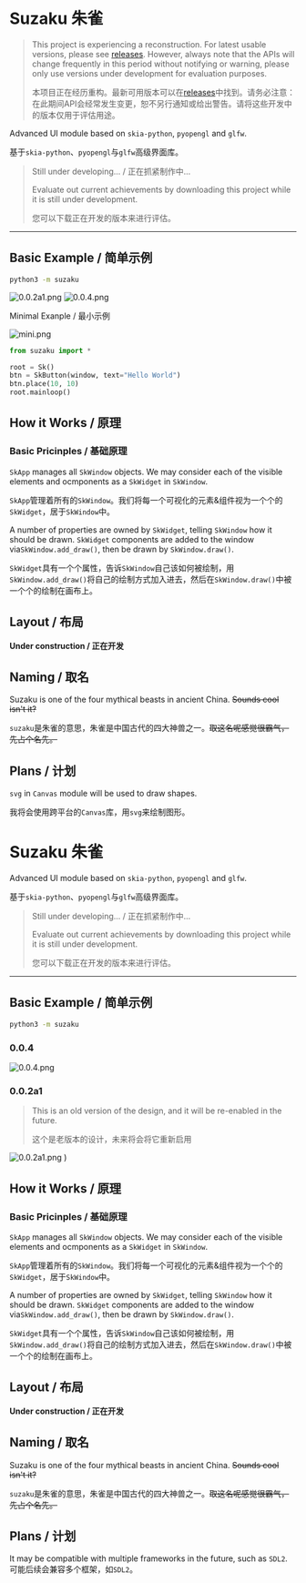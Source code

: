 # Suzaku 朱雀

> This project is experiencing a reconstruction. For latest usable versions, please see [releases](github.com/XiangQinXi/suzaku/releases). However, always note that the APIs will change frequently in this period without notifying or warning, please only use versions under development for evaluation purposes.
>
> 本项目正在经历重构。最新可用版本可以在[releases](github.com/XiangQinXi/suzaku/releases)中找到。请务必注意：在此期间API会经常发生变更，恕不另行通知或给出警告。请将这些开发中的版本仅用于评估用途。

Advanced UI module based on `skia-python`, `pyopengl` and `glfw`.

基于`skia-python`、`pyopengl`与`glfw`高级界面库。

> Still under developing... / 正在抓紧制作中...
> 
> Evaluate out current achievements by downloading this project while it is still under development.
> 
> 您可以下载正在开发的版本来进行评估。
> 

---

## Basic Example / 简单示例

```bash
python3 -m suzaku
```
![0.0.2a1.png](https://youke1.picui.cn/s1/2025/08/02/688dd38fc1d9a.png)
![0.0.4.png]()

Minimal Exanple / 最小示例

![mini.png](https://youke1.picui.cn/s1/2025/08/02/688dd41f6d338.png)

```python
from suzaku import *

root = Sk()
btn = SkButton(window, text="Hello World")
btn.place(10, 10)
root.mainloop()
```

## How it Works / 原理
### Basic Pricinples / 基础原理
`SkApp` manages all `SkWindow` objects. We may consider each of the visible elements and ocmponents as a `SkWidget` in `SkWindow`.

`SkApp`管理着所有的`SkWindow`。我们将每一个可视化的元素&组件视为一个个的`SkWidget`，居于`SkWindow`中。

A number of properties are owned by `SkWidget`, telling `SkWindow` how it should be drawn. `SkWidget` components are added to the window via`SkWindow.add_draw()`, then be drawn by `SkWindow.draw()`.

`SkWidget`具有一个个属性，告诉`SkWindow`自己该如何被绘制，用`SkWindow.add_draw()`将自己的绘制方式加入进去，然后在`SkWindow.draw()`中被一个个的绘制在画布上。

## Layout / 布局
**Under construction / 正在开发**

## Naming / 取名
Suzaku is one of the four mythical beasts in ancient China. ~~Sounds cool isn't it?~~

`suzaku`是朱雀的意思，朱雀是中国古代的四大神兽之一。~~取这名呢感觉很霸气，先占个名先。~~

## Plans / 计划
`svg` in `Canvas` module will be used to draw shapes.

我将会使用跨平台的`Canvas`库，用`svg`来绘制图形。
# Suzaku 朱雀

Advanced UI module based on `skia-python`, `pyopengl` and `glfw`.

基于`skia-python`、`pyopengl`与`glfw`高级界面库。

> Still under developing... / 正在抓紧制作中...
> 
> Evaluate out current achievements by downloading this project while it is still under development.
> 
> 您可以下载正在开发的版本来进行评估。
> 

---

## Basic Example / 简单示例

```bash
python3 -m suzaku
```

### 0.0.4
![0.0.4.png](https://youke1.picui.cn/s1/2025/08/17/68a1c75ec1ac1.png)

### 0.0.2a1
> This is an old version of the design, and it will be re-enabled in the future.
>
> 这个是老版本的设计，未来将会将它重新启用

![0.0.2a1.png](https://youke1.picui.cn/s1/2025/08/02/688dd38fc1d9a.png)
)

## How it Works / 原理
### Basic Pricinples / 基础原理
`SkApp` manages all `SkWindow` objects. We may consider each of the visible elements and ocmponents as a `SkWidget` in `SkWindow`.

`SkApp`管理着所有的`SkWindow`。我们将每一个可视化的元素&组件视为一个个的`SkWidget`，居于`SkWindow`中。

A number of properties are owned by `SkWidget`, telling `SkWindow` how it should be drawn. `SkWidget` components are added to the window via`SkWindow.add_draw()`, then be drawn by `SkWindow.draw()`.

`SkWidget`具有一个个属性，告诉`SkWindow`自己该如何被绘制，用`SkWindow.add_draw()`将自己的绘制方式加入进去，然后在`SkWindow.draw()`中被一个个的绘制在画布上。

## Layout / 布局
**Under construction / 正在开发**

## Naming / 取名
Suzaku is one of the four mythical beasts in ancient China. ~~Sounds cool isn't it?~~

`suzaku`是朱雀的意思，朱雀是中国古代的四大神兽之一。~~取这名呢感觉很霸气，先占个名先。~~

## Plans / 计划
It may be compatible with multiple frameworks in the future, such as `SDL2`.
可能后续会兼容多个框架，如`SDL2`。
